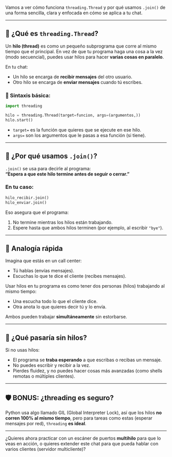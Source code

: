 Vamos a ver cómo funciona `threading.Thread` y por qué usamos `.join()` de una forma sencilla, clara y enfocada en cómo se aplica a tu chat.

---

## 🧠 ¿Qué es `threading.Thread`?

Un **hilo (thread)** es como un pequeño subprograma que corre al mismo tiempo que el principal. En vez de que tu programa haga una cosa a la vez (modo secuencial), puedes usar hilos para hacer **varias cosas en paralelo**.

En tu chat:

- Un hilo se encarga de **recibir mensajes** del otro usuario.
- Otro hilo se encarga de **enviar mensajes** cuando tú escribes.

### 📌 Sintaxis básica:

```python
import threading

hilo = threading.Thread(target=funcion, args=(argumentos,))
hilo.start()
```

- `target=` es la función que quieres que se ejecute en ese hilo.
- `args=` son los argumentos que le pasas a esa función (si tiene).

---

## 🧩 ¿Por qué usamos `.join()`?

`.join()` se usa para decirle al programa:  
**“Espera a que este hilo termine antes de seguir o cerrar.”**

### En tu caso:

```python
hilo_recibir.join()
hilo_enviar.join()
```

Eso asegura que el programa:
1. No termine mientras los hilos están trabajando.
2. Espere hasta que ambos hilos terminen (por ejemplo, al escribir `"bye"`).

---

## 🎨 Analogía rápida

Imagina que estás en un call center:
- Tú hablas (envías mensajes).
- Escuchas lo que te dice el cliente (recibes mensajes).

Usar hilos en tu programa es como tener dos personas (hilos) trabajando al mismo tiempo:
- Una escucha todo lo que el cliente dice.
- Otra anota lo que quieres decir tú y lo envía.

Ambos pueden trabajar **simultáneamente** sin estorbarse.

---

## 🧪 ¿Qué pasaría sin hilos?

Si no usas hilos:
- El programa se **traba esperando** a que escribas o recibas un mensaje.
- No puedes escribir y recibir a la vez.
- Pierdes fluidez, y no puedes hacer cosas más avanzadas (como shells remotas o múltiples clientes).

---

## 🛡 BONUS: ¿threading es seguro?

Python usa algo llamado GIL (Global Interpreter Lock), así que los hilos **no corren 100% al mismo tiempo**, pero para tareas como estas (esperar mensajes por red), `threading` **es ideal**.

---

¿Quieres ahora practicar con un escáner de puertos **multihilo** para que lo veas en acción, o quieres extender este chat para que pueda hablar con varios clientes (servidor multicliente)?